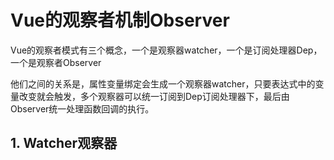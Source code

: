 # Vue的观察者机制Observer

Vue的观察者模式有三个概念，一个是观察器watcher，一个是订阅处理器Dep，一个是观察者Observer

他们之间的关系是，属性变量绑定会生成一个观察器watcher，只要表达式中的变量改变就会触发，多个观察器可以统一订阅到Dep订阅处理器下，最后由Observer统一处理函数回调的执行。

## 1. Watcher观察器


